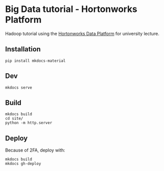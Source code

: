 # Big Data tutorial - Hortonworks Platform

Hadoop tutorial using the [Hortonworks Data Platform](https://www.root.com/downloads/hortonworks-sandbox/hdp.html) for university lecture.

## Installation

```
pip install mkdocs-material
```

## Dev

```
mkdocs serve
```

## Build

```
mkdocs build
cd site/
python -m http.server
```

## Deploy 

Because of 2FA, deploy with:

```
mkdocs build
mkdocs gh-deploy
```
